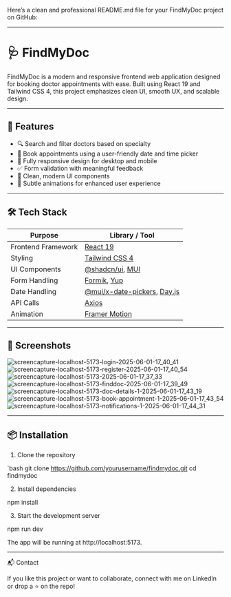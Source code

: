 Here’s a clean and professional README.md file for your FindMyDoc project on GitHub:


---

# 🩺 FindMyDoc

FindMyDoc is a modern and responsive frontend web application designed for booking doctor appointments with ease. Built using React 19 and Tailwind CSS 4, this project emphasizes clean UI, smooth UX, and scalable design.

---

## 🚀 Features

- 🔍 Search and filter doctors based on specialty
- 📅 Book appointments using a user-friendly date and time picker
- 📱 Fully responsive design for desktop and mobile
- ✅ Form validation with meaningful feedback
- 🎨 Clean, modern UI components
- 🎥 Subtle animations for enhanced user experience

---

## 🛠️ Tech Stack

| Purpose                 | Library / Tool                 |
|------------------------|-------------------------------|
| Frontend Framework     | [React 19](https://react.dev) |
| Styling                | [Tailwind CSS 4](https://tailwindcss.com) |
| UI Components          | [@shadcn/ui](https://ui.shadcn.com), [MUI](https://mui.com) |
| Form Handling          | [Formik](https://formik.org), [Yup](https://github.com/jquense/yup) |
| Date Handling          | [@mui/x-date-pickers](https://mui.com/x/react-date-pickers/), [Day.js](https://day.js.org) |
| API Calls              | [Axios](https://axios-http.com) |
| Animation              | [Framer Motion](https://www.framer.com/motion/) |

---

## 📸 Screenshots

![screencapture-localhost-5173-login-2025-06-01-17_40_41](https://github.com/user-attachments/assets/4858b74e-09d6-4ff2-81f5-5b3d15e0a640)
![screencapture-localhost-5173-register-2025-06-01-17_40_54](https://github.com/user-attachments/assets/6f4de7ba-3f12-4683-bef0-3eb37297acb4)
![screencapture-localhost-5173-2025-06-01-17_37_33](https://github.com/user-attachments/assets/7c20f764-ce61-4da0-88bf-dbb629e42a9e)
![screencapture-localhost-5173-finddoc-2025-06-01-17_39_49](https://github.com/user-attachments/assets/74e0a2da-5173-4d6f-b403-eaf9ed15a7f1)
![screencapture-localhost-5173-doc-details-1-2025-06-01-17_43_19](https://github.com/user-attachments/assets/93f61363-1195-4cc5-bc90-18b2b94f3b06)
![screencapture-localhost-5173-book-appointment-1-2025-06-01-17_43_54](https://github.com/user-attachments/assets/6e9d7ae5-e54f-4f53-bfcd-ecb489c8e678)
![screencapture-localhost-5173-notifications-1-2025-06-01-17_44_31](https://github.com/user-attachments/assets/a974bc76-ed7a-4f33-bc1a-a4af1c991bea)


---

## 📦 Installation

1. Clone the repository

`bash
git clone https://github.com/yourusername/findmydoc.git
cd findmydoc

2. Install dependencies



npm install

3. Start the development server



npm run dev

The app will be running at http://localhost:5173.



---

📬 Contact

If you like this project or want to collaborate, connect with me on LinkedIn or drop a ⭐ on the repo!


